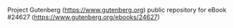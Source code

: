 Project Gutenberg (https://www.gutenberg.org) public repository for eBook #24627 (https://www.gutenberg.org/ebooks/24627)
